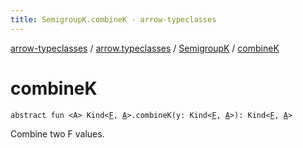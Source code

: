 ```yaml
---
title: SemigroupK.combineK - arrow-typeclasses
---
```


[arrow-typeclasses](../../index.html) / [arrow.typeclasses](../index.html) / [SemigroupK](index.html) / [combineK](./combine-k.html)

# combineK

`abstract fun <A> Kind<`[`F`](index.html#F)`, `[`A`](combine-k.html#A)`>.combineK(y: Kind<`[`F`](index.html#F)`, `[`A`](combine-k.html#A)`>): Kind<`[`F`](index.html#F)`, `[`A`](combine-k.html#A)`>`

Combine two F values.

